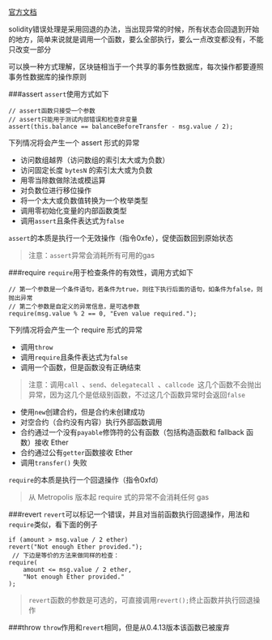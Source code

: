 [官方文档](https://solidity.readthedocs.io/en/v0.4.21/control-structures.html#error-handling-assert-require-revert-and-exceptions)

solidity错误处理是采用回退的办法，当出现异常的时候，所有状态会回退到开始的地方，简单来说就是调用一个函数，要么全部执行，要么一点改变都没有，不能只改变一部分

可以换一种方式理解，区块链相当于一个共享的事务性数据库，每次操作都要遵照事务性数据库的操作原则

###assert
`assert`使用方式如下

```
// assert函数只接受一个参数
// assert只能用于测试内部错误和检查非变量
assert(this.balance == balanceBeforeTransfer - msg.value / 2);
```
下列情况将会产生一个 assert 形式的异常

- 访问数组越界（访问数组的索引太大或为负数）
- 访问固定长度 `bytesN` 的索引太大或为负数
- 用零当除数做除法或模运算
- 对负数位进行移位操作
- 将一个太大或负数值转换为一个枚举类型
- 调用零初始化变量的内部函数类型
- 调用`assert`且条件表达式为`false`

`assert`的本质是执行一个无效操作（指令0xfe），促使函数回到原始状态
>注意：`assert`异常会消耗所有可用的gas

###require
`require`用于检查条件的有效性，调用方式如下

```
// 第一个参数是一个条件语句，若条件为true，则往下执行后面的语句，如条件为false，则抛出异常
// 第二个参数是自定义的异常信息，是可选参数
require(msg.value % 2 == 0, "Even value required.");
```

下列情况将会产生一个 require 形式的异常

- 调用`throw`
- 调用`require`且条件表达式为`false`
- 调用一个函数，但是函数没有正确结束

>注意：调用`call `、`send`、`delegatecall `、`callcode `这几个函数不会抛出异常，因为这几个是低级别函数，不过这几个函数异常时会返回`false`

- 使用`new`创建合约，但是合约未创建成功
- 对空合约（合约没有内容）执行外部函数调用
- 合约通过一个没有`payable`修饰符的公有函数（包括构造函数和 fallback 函数）接收 Ether
- 合约通过公有`getter`函数接收 Ether
- 调用`transfer()` 失败

`require`的本质是执行一个回退操作（指令0xfd）
>从 Metropolis 版本起 require 式的异常不会消耗任何 gas

###revert
`revert`可以标记一个错误，并且对当前函数执行回退操作，用法和`require`类似，看下面的例子

```
if (amount > msg.value / 2 ether)
revert("Not enough Ether provided.");
 // 下边是等价的方法来做同样的检查：
require(
    amount <= msg.value / 2 ether,
    "Not enough Ether provided."
);
```
>`revert`函数的参数是可选的，可直接调用`revert();`终止函数并执行回退操作

###throw
`throw`作用和`revert`相同，但是从0.4.13版本该函数已被废弃